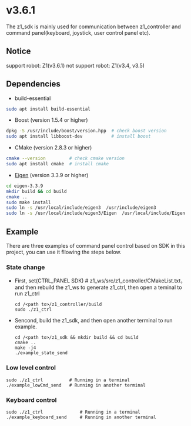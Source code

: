 # v3.6.1
The z1_sdk is mainly used for communication between z1_controller and command panel(keyboard, joystick, user control panel etc).

## Notice

support robot: Z1(v3.6.1)
not support robot: Z1(v3.4, v3.5)

## Dependencies

- build-essential

```bash
sudo apt install build-essential
```

- Boost (version 1.5.4 or higher)

```bash
dpkg -S /usr/include/boost/version.hpp	# check boost version
sudo apt install libboost-dev			# install boost
```

- CMake (version 2.8.3 or higher)

```bash
cmake --version 		# check cmake version
sudo apt install cmake	# install cmake
```

- [Eigen](https://gitlab.com/libeigen/eigen/-/releases/3.3.9) (version 3.3.9 or higher)

```bash
cd eigen-3.3.9
mkdir build && cd build
cmake ..
sudo make install
sudo ln -s /usr/local/include/eigen3  /usr/include/eigen3
sudo ln -s /usr/local/include/eigen3/Eigen  /usr/local/include/Eigen
```

## Example

There are three examples of command panel control based on SDK in this project, you can use it fllowing the steps below.

### State change

- First, set(CTRL_PANEL SDK)  # z1_ws/src/z1_controller/CMakeList.txt，and then rebuild the z1_ws to generate z1_ctrl, then open a teminal to run z1_ctrl

  ```
  cd /<path to>/z1_controller/build
  sudo ./z1_ctrl
  ```

- Sencond, build the z1_sdk, and then open another terminal to run example.

  ```
  cd /<path to>/z1_sdk && mkdir build && cd build
  cmake ..
  make -j4
  ./example_state_send
  ```

### Low level control

```
sudo ./z1_ctrl			# Running in a terminal
./example_lowCmd_send	# Running in another terminal
```

### Keyboard control

```
sudo ./z1_ctrl				# Running in a terminal
./example_keyboard_send		# Running in another terminal
```
